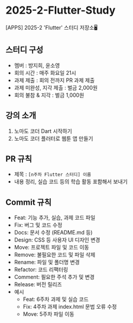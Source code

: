 # 2025-2-Flutter-Study
[APPS] 2025-2 'Flutter' 스터디 저장소🖥️

## 스터디 구성
- 멤버 : 방지희, 윤소영
- 회의 시간 : 매주 화요일 21시
- 과제 제출 : 회의 전까지 PR 과제 제출
- 과제 미완성, 지각 제출 : 벌금 2,000원
- 회의 불참 & 지각 : 벌금 1,000원

## 강의 소개
1. 노마도 코더 Dart 시작하기
2. 노마도 코더 플러터로 웹툰 앱 만들기

## PR 규칙
- 제목 : <code>[n주차 Flutter 스터디] 이름</code>
- 내용 정리, 실습 코드 등의 학습 활동 포함해서 보내기

## Commit 규칙
- Feat: 기능 추가, 실습, 과제 코드 파일
- Fix: 버그 및 코드 수정
- Docs: 문서 수정 (README.md 등)
- Design: CSS 등 사용자 UI 디자인 변경
- Move: 프로젝트 파일 및 코드 이동
- Remove: 불필요한 코드 및 파일 삭제
- Rename: 파일 및 폴더명 변경
- Refactor: 코드 리팩터링
- Comment: 필요한 주석 추가 및 변경
- Release: 버전 릴리즈
- 예시
  - Feat: 6주차 과제 및 실습 코드
  - Fix: 4주차 과제 index.html 문법 오류 수정
  - Move: 5주차 파일 이동
